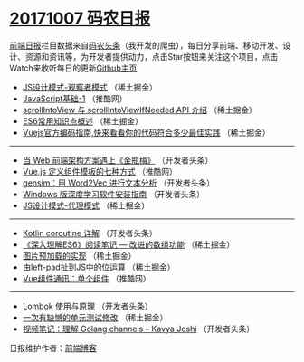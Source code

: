 # [20171007 码农日报](http://hao.caibaojian.com/date/2017/10/07)

[前端日报](http://caibaojian.com/c/news)栏目数据来自[码农头条](http://hao.caibaojian.com/)（我开发的爬虫），每日分享前端、移动开发、设计、资源和资讯等，为开发者提供动力，点击Star按钮来关注这个项目，点击Watch来收听每日的更新[Github主页](https://github.com/kujian/frontendDaily)
* [JS设计模式-观察者模式](http://hao.caibaojian.com/53256.html) （稀土掘金）
* [JavaScript基础-1](http://hao.caibaojian.com/53245.html) （推酷网）
* [scrollIntoView 与 scrollIntoViewIfNeeded API 介绍](http://hao.caibaojian.com/53254.html) （稀土掘金）
* [ES6常用知识点概述](http://hao.caibaojian.com/53255.html) （稀土掘金）
* [Vuejs官方编码指南,快来看看你的代码符合多少最佳实践](http://hao.caibaojian.com/53250.html) （稀土掘金）

***
* [当 Web 前端架构方案遇上《金瓶梅》](http://hao.caibaojian.com/53272.html) （开发者头条）
* [Vue.js 定义组件模板的七种方式](http://hao.caibaojian.com/53244.html) （推酷网）
* [gensim：用 Word2Vec 进行文本分析](http://hao.caibaojian.com/53268.html) （开发者头条）
* [Windows 版深度学习软件安装指南](http://hao.caibaojian.com/53269.html) （开发者头条）
* [JS设计模式-代理模式](http://hao.caibaojian.com/53249.html) （稀土掘金）

***
* [Kotlin coroutine 详解](http://hao.caibaojian.com/53271.html) （开发者头条）
* [《深入理解ES6》阅读笔记 &#8212; 改进的数组功能](http://hao.caibaojian.com/53251.html) （稀土掘金）
* [图片预加载的实现](http://hao.caibaojian.com/53252.html) （稀土掘金）
* [由left-pad扯到JS中的位运算](http://hao.caibaojian.com/53253.html) （稀土掘金）
* [Vue组件通讯：单个组件](http://hao.caibaojian.com/53243.html) （推酷网）

***
* [Lombok 使用与原理](http://hao.caibaojian.com/53267.html) （开发者头条）
* [一次有缺憾的单元测试修改](http://hao.caibaojian.com/53248.html) （稀土掘金）
* [视频笔记：理解 Golang channels &#8211; Kavya Joshi](http://hao.caibaojian.com/53270.html) （开发者头条）

日报维护作者：[前端博客](http://caibaojian.com/) 